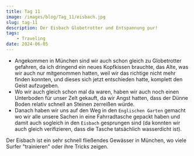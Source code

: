 ```yaml
---
title: Tag 11
image: /images/blog/Tag_11/eisbach.jpg
slug: tag-11
description: Der Eisbach Globetrotter und Entspannung pur!
tags: 
    - Traveling
date: 2024-06-05
---
```


- Angekommen in München sind wir auch schon gleich zu Globetrotter gefahren, da ich dringend ein neues Kopfkissen brauchte, das Alte, was wir auch nur mitgenommen hatten, weil wir das richtige nicht mehr finden konnten, und dieses sich jetzt entschieden hatte, komplett den Geist aufzugeben.
- Wo wir auch gleich schon mal da waren, haben wir auch noch einen Unterboden für unser Zelt gekauft, da wir Angst hatten, dass der Dünne Boden relativ schnell an Steinen zerreißen würde.
- Danach haben wir uns auf den Weg in den `Englischen Garten` gemacht wo wir alle unsere Sachen in eine Fahrradtasche gepackt haben und damit auch sogleich in den `Eisbach` gesprungen sind (da konnten wir auch gleich verifizieren, dass die Tasche tatsächlich wasserdicht ist).

<sidenote title="Eisbach">
	<p>Der Eisbach ist ein sehr schnell fließendes Gewässer in München, wo viele Surfer "trainieren" oder ihre Tricks zeigen.</p>
</sidenote>